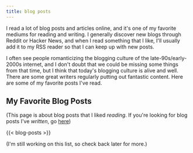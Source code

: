 ```yaml
---
title: blog posts
---
```


I read a lot of blog posts and articles online, and it's one of my favorite
mediums for reading and writing.
I generally discover new blogs through Reddit or Hacker News, and when I read
something that I like, I'll usually add it to my RSS reader so that I can keep
up with new posts.

I often see people romanticizing the blogging culture of the
late-90s/early-2000s internet, and I don't doubt that we could be missing some
things from that time,
but I think that today's blogging culture is alive and well.
There are some great writers regularly putting out fantastic content.
Here are some of my favorite posts I've read.

## My Favorite Blog Posts

(This page is about blog posts that I liked _reading_. If you're looking for
blog posts I've _written_, go [here](/blog))

{{< blog-posts >}}

(I'm still working on this list, so check back later for more.)
